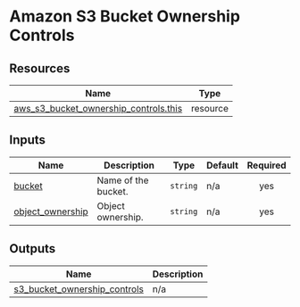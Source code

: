 # Amazon S3 Bucket Ownership Controls

## Resources

| Name                                                                                                                                              | Type     |
| ------------------------------------------------------------------------------------------------------------------------------------------------- | -------- |
| [aws_s3_bucket_ownership_controls.this](https://registry.terraform.io/providers/hashicorp/aws/latest/docs/resources/s3_bucket_ownership_controls) | resource |

## Inputs

| Name                                                                              | Description         | Type     | Default | Required |
| --------------------------------------------------------------------------------- | ------------------- | -------- | ------- | :------: |
| <a name="input_bucket"></a> [bucket](#input_bucket)                               | Name of the bucket. | `string` | n/a     |   yes    |
| <a name="input_object_ownership"></a> [object_ownership](#input_object_ownership) | Object ownership.   | `string` | n/a     |   yes    |

## Outputs

| Name                                                                                                                    | Description                |
| ----------------------------------------------------------------------------------------------------------------------- | -------------------------- |
| <a name="output_s3_bucket_ownership_controls"></a> [s3_bucket_ownership_controls](#output_s3_bucket_ownership_controls) | n/a |
